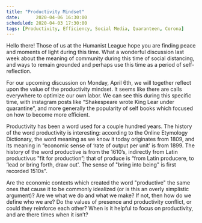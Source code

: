 ```yaml
---
title: "Productivity Mindset"
date:      2020-04-06 16:30:00
scheduled: 2020-04-03 17:30:00
tags: [Productivity, Efficiency, Social Media, Quaranteen, Corona]
---
```

Hello there! Those of us at the Humanist League hope you are finding peace and moments of light during this time. What a wonderful discussion last week about the meaning of community during this time of social distancing, and ways to remain grounded and perhaps use this time as a period of self-reflection.  

For our upcoming discussion on Monday, April 6th, we will together reflect upon the value of the productivity mindset. It seems like there are calls everywhere to optimize our own labor. We can see this during this specific time, with instagram posts like  “Shakespeare wrote King Lear under quarantine”, and more generally the popularity of self books which focused on how to become more efficient.  

Productivity has been a word used for a couple hundred years. The history of the word productivity is interesting: according to the Online Etymology Dictionary, the word meaning as we know it today originates from 1809, and its meaning in “economic sense of ‘rate of output per unit' is from 1899. The history of the word productive is from the 1610’s, indirectly from Latin productivus "fit for production”; that of produce is “from Latin producere,  to ‘lead or bring forth, draw out'. The sense of "bring into being" is first recorded 1510s".

Are the economic contexts which created the word "productive" the same ones that cause it to be commonly idealized (or is this an overly simplistic argument)? Are we what we do and what we make? If not, then how do we define who we are? Do the values of presence and productivity conflict, or could they reinforce each other? When is it helpful to focus on productivity, and are there times when it isn’t? 

